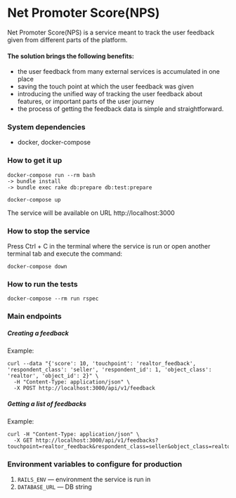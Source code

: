 # Net Promoter Score(NPS)

Net Promoter Score(NPS) is a service meant to track the user feedback given from different parts of the platform.

#### The solution brings the following benefits:
- the user feedback from many external services is accumulated in one place
- saving the touch point at which the user feedback was given
- introducing the unified way of tracking the user feedback about features, or important parts of the user journey
- the process of getting the feedback data is simple and straightforward.

### System dependencies
- docker, docker-compose

### How to get it up
```
docker-compose run --rm bash
-> bundle install
-> bundle exec rake db:prepare db:test:prepare

docker-compose up
```
The service will be available on URL http://localhost:3000

### How to stop the service
Press Ctrl + C in the terminal where the service is run or open another terminal tab and execute the command:
```
docker-compose down
```

### How to run the tests
```
docker-compose --rm run rspec
```

### Main endpoints
##### Creating a feedback

Example:
```
curl --data "{'score': 10, 'touchpoint': 'realtor_feedback', 'respondent_class': 'seller', 'respondent_id': 1, 'object_class': 'realtor', 'object_id': 2}" \
  -H "Content-Type: application/json" \
  -X POST http://localhost:3000/api/v1/feedback
```

##### Getting a list of feedbacks

Example:
```
curl -H "Content-Type: application/json" \
  -X GET http://localhost:3000/api/v1/feedbacks?touchpoint=realtor_feedback&respondent_class=seller&object_class=realtor
```

### Environment variables to configure for production
1. `RAILS_ENV` — environment the service is run in
1. `DATABASE_URL` — DB string
